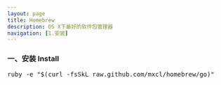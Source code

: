 ```yaml
---
layout: page
title: Homebrew
description: OS X下最好的软件包管理器
navigation: [1.安装]
---
```


<section>
    <div class="page-header">
        <h3>一、安装 Install <small></small></h3>
    </div>
<pre>
ruby -e "$(curl -fsSkL raw.github.com/mxcl/homebrew/go)"
</pre>  
</section>